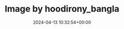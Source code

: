 ---
archive_date: 2024-07-24
code: C5ssynsv8Uc
date: 2024-04-13 10:32:54+00:00
id: '3345245615876457756'
layout: post
media:
- id: '3345245615876457756'
  type: image
  url: media/C5ssynsv8Uc/3345245615876457756.jpg
permalink: /p/C5ssynsv8Uc/
thumbnail: media/C5ssynsv8Uc/3345245615876457756.jpg
title: Image by hoodirony_bangla
---